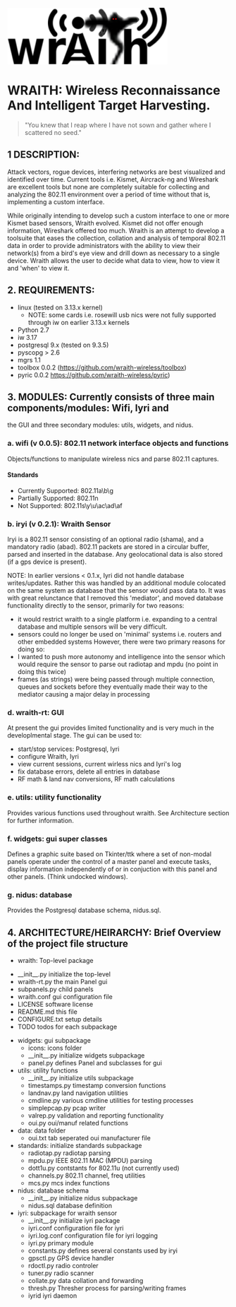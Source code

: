 ![](widgets/icons/wraith-banner.png?raw=true)
# WRAITH: Wireless Reconnaissance And Intelligent Target Harvesting.

> "You knew that I reap where I have not sown and gather where I scattered no seed."

## 1 DESCRIPTION:
Attack vectors, rogue devices, interfering networks are best visualized and identified
over time. Current tools i.e. Kismet, Aircrack-ng and Wireshark are excellent tools
but none are completely suitable for collecting and analyzing the 802.11 environment
over a period of time without that is, implementing a custom interface.

While originally intending to develop such a custom interface to one or more Kismet
based sensors, Wraith evolved. Kismet did not offer enough information, Wireshark
offered too much. Wraith is an attempt to develop a toolsuite that eases the
collection, collation and analysis of temporal 802.11 data in order to provide
administrators with the ability to view their network(s) from a bird's eye view and
drill down as necessary to a single device. Wraith allows the user to decide what
data to view, how to view it and 'when' to view it.

## 2. REQUIREMENTS:
 * linux (tested on 3.13.x kernel)
   - NOTE: some cards i.e. rosewill usb nics were not fully supported through iw
     on earlier 3.13.x kernels
 * Python 2.7
 * iw 3.17
 * postgresql 9.x (tested on 9.3.5)
 * pyscopg > 2.6
 * mgrs 1.1
 * toolbox 0.0.2 (https://github.com/wraith-wireless/toolbox)
 * pyric 0.0.2 https://github.com/wraith-wireless/pyric)

## 3. MODULES: Currently consists of three main components/modules: Wifi, Iyri and
the GUI and three secondary modules: utils, widgets, and nidus.

###  a. wifi (v 0.0.5): 802.11 network interface objects and functions

Objects/functions to manipulate wireless nics and parse 802.11 captures.

#### Standards
* Currently Supported: 802.11a\b\g
* Partially Supported: 802.11n
* Not Supported: 802.11s\y\u\ac\ad\af

### b. iryi (v 0.2.1): Wraith Sensor

Iryi is a 802.11 sensor consisting of an optional radio (shama), and a mandatory
radio (abad). 802.11 packets are stored in a circular buffer, parsed and inserted
in the database. Any geolocational data is also stored (if a gps device is present).

NOTE:
In earlier versions < 0.1.x, Iyri did not handle database writes/updates. Rather
this was handled by an additional module colocated on the same system as database
that the sensor would pass data to. It was with great relunctance that I removed
this 'mediator', and moved database functionality directly to the sensor, primarily
for two reasons:
 * it would restrict wraith to a single platform i.e. expanding to a central
  database and multiple sensors will be very difficult.
 * sensors could no longer be used on 'minimal' systems i.e. routers and other embedded
  systems
However, there were two primary reasons for doing so:
 * I wanted to push more autonomy and intelligence into the sensor which would
   require the sensor to parse out radiotap and mpdu (no point in doing this twice)
 * frames (as strings) were being passed through multiple connection, queues and
   sockets before they eventually made their way to the mediator causing a major
   delay in processing

### d. wraith-rt: GUI

At present the gui provides limited functionality and is very much in the
developlmental stage. The gui can be used to:
 * start/stop services: Postgresql, Iyri
 * configure Wraith, Iyri
 * view current sessions, current wirless nics and Iyri's log
 * fix database errors, delete all entries in database
 * RF math & land nav conversions, RF math calculations

### e. utils: utility functionality

Provides various functions used throughout wraith. See Architecture section for
further information.

### f. widgets: gui super classes

Defines a graphic suite based on Tkinter/ttk where a set of non-modal panels operate
under the control of a master panel and execute tasks, display information
independently of or in conjuction with this panel and other panels. (Think undocked
windows).

### g. nidus: database

Provides the Postgresql database schema, nidus.sql.

## 4. ARCHITECTURE/HEIRARCHY: Brief Overview of the project file structure

* wraith:               Top-level package
 - \_\_init\_\_.py      initialize the top-level
 - wraith-rt.py         the main Panel gui
 - subpanels.py         child panels
 - wraith.conf          gui configuration file
 - LICENSE              software license
 - README.md            this file
 - CONFIGURE.txt        setup details
 - TODO                 todos for each subpackage
 * widgets:             gui subpackage
     *  icons:          icons folder
     -  \_\_init\_\_.py initialize widgets subpackage
     -  panel.py        defines Panel and subclasses for gui
 * utils:                utility functions
    -  \_\_init\_\_.py  initialize utils subpackage
    - timestamps.py     timestamp conversion functions
    - landnav.py        land navigation utilities
    - cmdline.py        various cmdline utilities for testing processes
    - simplepcap.py     pcap writer
    - valrep.py         validation and reporting functionality
    - oui.py            oui/manuf related functions
 *  data:               data folder
    - oui.txt           tab seperated oui manufacturer file
 * standards:           initialize standards subpackage
    - radiotap.py       radiotap parsing
    - mpdu.py           IEEE 802.11 MAC (MPDU) parsing
    - dott1u.py         contstants for 802.11u (not currently used)
    - channels.py       802.11 channel, freq utilities
    - mcs.py            mcs index functions
 * nidus:               database schema
     - \_\_init\_\_.py  initialize nidus subpackage
     - nidus.sql        database definition
 *  iyri:               subpackage for wraith sensor
     - \_\_init\_\_.py  initialize iyri package
     - iyri.conf        configuration file for iyri
     - iyri.log.conf    configuration file for iyri logging
     - iyri.py          primary module
     - constants.py     defines several constants used by iryi
     - gpsctl.py        GPS device handler
     - rdoctl.py        radio controler
     - tuner.py         radio scanner
     - collate.py       data collation and forwarding
     - thresh.py        Thresher process for parsing/writing frames
     - iyrid            iyri daemon